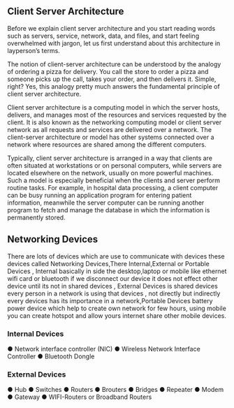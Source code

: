 ## Client Server Architecture

Before we explain client server architecture and you start reading words such as servers, service, network, data, and files, and start feeling overwhelmed with jargon, let us first understand about this architecture in layperson’s terms.

The notion of client-server architecture can be understood by the analogy of ordering a pizza for delivery. You call the store to order a pizza and someone picks up the call, takes your order, and then delivers it. Simple, right? Yes, this analogy pretty much answers the fundamental principle of client server architecture.

Client server architecture is a computing model in which the server hosts, delivers, and manages most of the resources and services requested by the client. It is also known as the networking computing model or client server network as all requests and services are delivered over a network. The client-server architecture or model has other systems connected over a network where resources are shared among the different computers.

Typically, client server architecture is arranged in a way that clients are often situated at workstations or on personal computers, while servers are located elsewhere on the network, usually on more powerful machines. Such a model is especially beneficial when the clients and server perform routine tasks. For example, in hospital data processing, a client computer can be busy running an application program for entering patient information, meanwhile the server computer can be running another program to fetch and  manage the database in which the information is permanently stored.

## Networking Devices

There are lots of devices which are use to communicate with devices these devices called Networking Devices,There Internal,External or Portable Devices , Internal basically in side the desktop,laptop or mobile like ethernet wifi card or bluetooth if we disconnect our device it does not effect other device until its not in shared devices , External Devices is shared devices every person in a network is using that devices , not directly but indirectly every devices has its importance in a network,Portable Devices battery power device which help to create own network for few hours, using mobile you can create hotspot and allow yours internet share other mobile devices.


### Internal Devices

● Network interface controller (NIC)
● Wireless Network Interface Controller
● Bluetooth Dongle

### External Devices

● Hub
● Switches
● Routers
● Brouters
● Bridges
● Repeater
● Modem
● Gateway
● WIFI-Routers or Broadband Routers